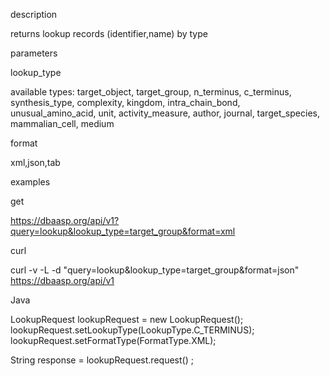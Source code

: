 description

returns lookup records (identifier,name)  by type

parameters


lookup_type

available types: target_object, target_group, n_terminus, c_terminus, synthesis_type, complexity, kingdom, intra_chain_bond, unusual_amino_acid, unit, activity_measure, author, journal, target_species, mammalian_cell, medium

format

xml,json,tab


examples


get

https://dbaasp.org/api/v1?query=lookup&lookup_type=target_group&format=xml

curl

curl -v -L -d "query=lookup&lookup_type=target_group&format=json" https://dbaasp.org/api/v1

Java

LookupRequest lookupRequest = new LookupRequest(); lookupRequest.setLookupType(LookupType.C_TERMINUS); lookupRequest.setFormatType(FormatType.XML);

String response = lookupRequest.request() ;


